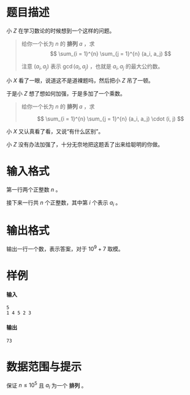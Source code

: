 
# 题目描述

小 $Z$ 在学习数论的时候想到一个这样的问题。

> 给你一个长为 $n$ 的 **排列** $a$ ，求 
> $$ \sum_{i = 1}^{n} \sum_{j = 1}^{n} (a_i,  a_j) $$ 
>
> 注意 $(a_i, a_j)$ 表示 $\gcd(a_i, a_j)$ ，也就是 $a_i, a_j$ 的最大公约数。

小 $X$ 看了一眼，说道这不是道裸题吗，然后把小 $Z$ 吊了一顿。

于是小 $Z$ 想了想如何加强，于是多加了一个乘数。

>	给你一个长为 $n$ 的 **排列** $a$ ，求
>
>	$$ \sum_{i = 1}^{n} \sum_{j = 1}^{n} (a_i, a_j) \cdot (i, j) $$


小 $X$ 又认真看了看，又说“有什么区别”。

小 $Z$ 没有办法加强了，十分无奈地把这题丢了出来给聪明的你做。

# 输入格式

第一行两个正整数 $n$ 。

接下来一行共 $n$ 个正整数，其中第 $i$ 个表示 $a_i$ 。

# 输出格式

输出一行一个数，表示答案，对于 $10^9 + 7$ 取模。

# 样例

#### 输入
```plain
5
1 4 5 2 3
```
#### 输出
```plain
73
```

# 数据范围与提示

保证 $n \le 10^5$ 且 $a_i$ 为一个 **排列** 。

